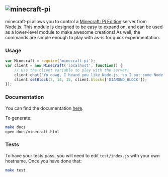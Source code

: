 ## ![minecraft-pi](https://raw.github.com/remixz/minecraft-pi/master/minecraft-pi.png)

minecraft-pi allows you to control a [Minecraft: Pi Edition](http://pi.minecraft.net/) server from Node.js. This module is designed to be easy to expand on, and can be used as a lower-level module to make awesome creations! As well, the commands are simple enough to play with as-is for quick experimentation.

### Usage

```js
var Minecraft = require('minecraft-pi');
var client = new Minecraft('localhost', function() {
	// Use the client variable to play with the server!
	client.chat('Yo dawg, I heard you like Node.js, so I put some Node.js in your Pi so you can Node.js while you Pi.');
	client.setBlock(3, 14, 15, client.blocks['DIAMOND_BLOCK']);
});
```

### Documentation

You can find the documentation [here](http://zachbruggeman.me/minecraft-pi/).

To generate:
```bash
make docs
open docs/minecraft.html
```

### Tests

To have your tests pass, you will need to edit `test/index.js` with your own hostname. Once you have done that:

```bash
make test
```